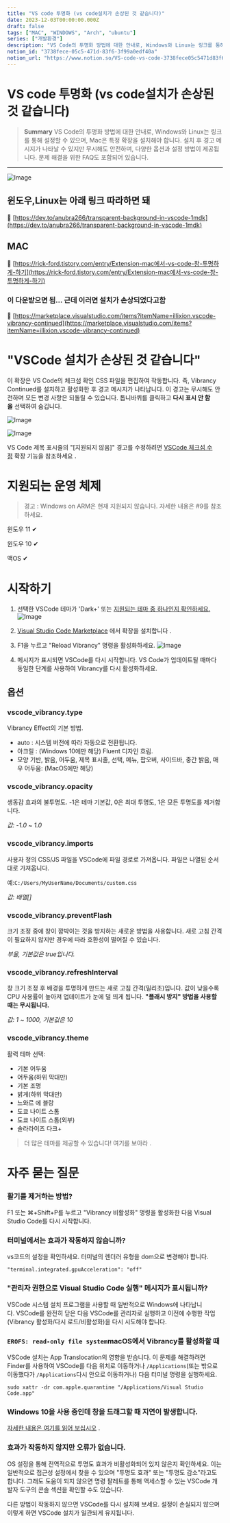 ```yaml
---
title: "VS code 투명화 (vs code설치가 손상된 것 같습니다)"
date: 2023-12-03T00:00:00.000Z
draft: false
tags: ["MAC", "WINDOWS", "Arch", "ubuntu"]
series: ["개발환경"]
description: "VS Code의 투명화 방법에 대한 안내로, Windows와 Linux는 링크를 통해 설정할 수 있으며, Mac은 특정 확장을 설치해야 합니다. 설치 후 경고 메시지가 나타날 수 있지만 무시해도 안전하며, 다양한 옵션과 설정 방법이 제공됩니다. 문제 해결을 위한 FAQ도 포함되어 있습니다."
notion_id: "3738fece-05c5-471d-83f6-3f99a0edf40a"
notion_url: "https://www.notion.so/VS-code-vs-code-3738fece05c5471d83f63f99a0edf40a"
---
```


# VS code 투명화 (vs code설치가 손상된 것 같습니다)

> **Summary**
> VS Code의 투명화 방법에 대한 안내로, Windows와 Linux는 링크를 통해 설정할 수 있으며, Mac은 특정 확장을 설치해야 합니다. 설치 후 경고 메시지가 나타날 수 있지만 무시해도 안전하며, 다양한 옵션과 설정 방법이 제공됩니다. 문제 해결을 위한 FAQ도 포함되어 있습니다.

---

![Image](https://prod-files-secure.s3.us-west-2.amazonaws.com/09ccd4d5-876c-4bba-bbdf-cc77a0a11257/e424f792-fe9f-4f2e-a84e-a1fe3f64ef2c/Untitled.png?X-Amz-Algorithm=AWS4-HMAC-SHA256&X-Amz-Content-Sha256=UNSIGNED-PAYLOAD&X-Amz-Credential=ASIAZI2LB466V3Q2JZAV%2F20250724%2Fus-west-2%2Fs3%2Faws4_request&X-Amz-Date=20250724T081001Z&X-Amz-Expires=3600&X-Amz-Security-Token=IQoJb3JpZ2luX2VjEAAaCXVzLXdlc3QtMiJHMEUCIDPNG1nkyRse3thddEWKgNI1F%2B4%2BwAr7pHi4EEKZwO3SAiEAxZEGgwznGptvaPHTTWsjS0AW7ByaPyK10D7XGhPQGdIq%2FwMIKRAAGgw2Mzc0MjMxODM4MDUiDJTUoh7cPVqSneILAircAw4qpTa3QZyliIm9%2FmWxi41MlOALndqReWkKYxfby8FfS1GYk%2BeMz%2B6uUCRmTC0Hr281N4IP3RoNq9a%2BLFFUArboVmSaxKo%2FlADe4mQjX8Ml8gf5BpROzVFKXBF2Pj%2FjfSksPFrs5QYx3vLtohRi2ly0hs6zGIJ2Th%2BBszx6vHQu8XvLD%2FdPCRpUfG5mfH8TBvi53EIDfyeTixaHasFhFKYcRySQaafDio4Z6NJgAQs%2B%2Bw0an6ClTAYyG0kwLN7xKpEQHVluENfutHudlikbj45wsx4guMgXhngsT2WqVNW9p%2Bd2F%2Br3wPtRb%2FU0s%2BdHysPaVEv493nYZzfUwaSQ%2FvyNGeygmhW9sUw5N9Op5TO8BU5pyHOn%2Fbri6Q7P4B%2BuzSOVu3vpaVft6NXt8d%2Bp5WqLql3Z5zqQnrCcW2FINp%2BcaBvl6SQWtEewO%2B401YOPytGbuO8S00DflX4%2BDPvoAE1Tlx41n1qD%2B%2F%2B3e4dJspyWpxBQmmb9e4dK%2BbP8T4LRrO9QFCIe4iAkdHNCUKj7sZh%2BoZR5HaYFvM3HW4T5uBtpkZVIJwZ9eHnN5IiERSbGJHFzw9L2LmwGqnzn7OHnk2rWKueYJhsFpFj0boQUNELGntwD%2FcgWeW%2BJx5YDMJvPh8QGOqUB%2BJqfCKbcwGD634ZqP7c6t1MpHH27trlC83JMK%2F5xqasMa3lGzmyaKt90lrSF5R4IhJhNEXMmSNbeFRV5kbr%2BpMuUFDnUloQVOFyw%2FgkJdWnVF0MHGrhtHjcKMwFPuiCV1M6iLO0MyAbgOQA3%2BXg0JzVK3zjIFiAWUsA6zjxOrSJ7fRXTmLPjimGHFPhVK8OnOABVV3v09Ja7QbY7tLBH4Lw1a8Hs&X-Amz-Signature=1d3a6b32c5730b1e6d4b8b771f8f5bbc193c1a10fad42acb2d6308a83eab8c7e&X-Amz-SignedHeaders=host&x-amz-checksum-mode=ENABLED&x-id=GetObject)

## 윈도우,Linux는 아래 링크 따라하면 돼

🔗 [https://dev.to/anubra266/transparent-background-in-vscode-1mdk](https://dev.to/anubra266/transparent-background-in-vscode-1mdk)


## MAC

🔗 [https://rick-ford.tistory.com/entry/Extension-mac에서-vs-code-창-투명하게-하기](https://rick-ford.tistory.com/entry/Extension-mac에서-vs-code-창-투명하게-하기)

### 이 다운받으면 됨… 근데 이러면 설치가 손상되었다고함

🔗 [https://marketplace.visualstudio.com/items?itemName=illixion.vscode-vibrancy-continued](https://marketplace.visualstudio.com/items?itemName=illixion.vscode-vibrancy-continued)

# "VSCode 설치가 손상된 것 같습니다"

이 확장은 VS Code의 체크섬 확인 CSS 파일을 편집하여 작동합니다. 즉, Vibrancy Continued를 설치하고 활성화한 후 경고 메시지가 나타납니다. 이 경고는 무시해도 안전하며 모든 변경 사항은 되돌릴 수 있습니다. 톱니바퀴를 클릭하고 **다시 표시 안 함을** 선택하여 숨깁니다.

![Image](https://github.com/illixion/vscode-vibrancy-continued/raw/HEAD/warn.png)

![Image](https://github.com/illixion/vscode-vibrancy-continued/raw/HEAD/warnfix.png)

VS Code 제목 표시줄의 "[지원되지 않음]" 경고를 수정하려면 [VSCode 체크섬 수정](https://marketplace.visualstudio.com/items?itemName=lehni.vscode-fix-checksums) 확장 기능을 참조하세요 .

# 지원되는 운영 체제

> 경고 : Windows on ARM은 현재 지원되지 않습니다. 자세한 내용은 #9를 참조하세요.

윈도우 11 ✔

윈도우 10 ✔

맥OS ✔

# 시작하기

1. 선택한 VSCode 테마가 'Dark+' 또는 [지원되는 테마 중 하나인지 확인하세요.](https://marketplace.visualstudio.com/items?itemName=illixion.vscode-vibrancy-continued#vscode_vibrancy.theme)
![Image](https://github.com/illixion/vscode-vibrancy-continued/raw/HEAD/step-1.png)

1. [Visual Studio Code Marketplace](https://marketplace.visualstudio.com/items?itemName=illixion.vscode-vibrancy-continued) 에서 확장을 설치합니다 .
1. F1을 누르고 "Reload Vibrancy" 명령을 활성화하세요.
![Image](https://github.com/illixion/vscode-vibrancy-continued/raw/HEAD/step-3.png)

1. 메시지가 표시되면 VSCode를 다시 시작합니다.
VS Code가 업데이트될 때마다 동일한 단계를 사용하여 Vibrancy를 다시 활성화하세요.

## 옵션

### vscode_vibrancy.type

Vibrancy Effect의 기본 방법.

- auto : 시스템 버전에 따라 자동으로 전환됩니다.
- 아크릴 : (Windows 10에만 해당) Fluent 디자인 흐림.
- 모양 기반, 밝음, 어두움, 제목 표시줄, 선택, 메뉴, 팝오버, 사이드바, 중간 밝음, 매우 어두움: (MacOS에만 해당)
### vscode_vibrancy.opacity

생동감 효과의 불투명도. -1은 테마 기본값, 0은 최대 투명도, 1은 모든 투명도를 제거합니다.

*값: -1.0 ~ 1.0*

### vscode_vibrancy.imports

사용자 정의 CSS/JS 파일을 VSCode에 파일 경로로 가져옵니다. 파일은 나열된 순서대로 가져옵니다.

예:`C:/Users/MyUserName/Documents/custom.css`

*값: 배열[]*

### vscode_vibrancy.preventFlash

크기 조정 중에 창이 깜박이는 것을 방지하는 새로운 방법을 사용합니다. 새로 고침 간격이 필요하지 않지만 경우에 따라 호환성이 떨어질 수 있습니다.

*부울, 기본값은 true입니다.*

### vscode_vibrancy.refreshInterval

창 크기 조정 후 배경을 투명하게 만드는 새로 고침 간격(밀리초)입니다. 값이 낮을수록 CPU 사용률이 높아져 업데이트가 눈에 덜 띄게 됩니다. **"플래시 방지" 방법을 사용할 때는 무시됩니다.**

*값: 1 ~ 1000, 기본값은 10*

### vscode_vibrancy.theme

활력 테마 선택:

- 기본 어두움
- 어두움(하위 막대만)
- 기본 조명
- 밝게(하위 막대만)
- 느와르 에 블랑
- 도쿄 나이트 스톰
- 도쿄 나이트 스톰(외부)
- 솔라라이즈 다크+
> 더 많은 테마를 제공할 수 있습니다! 여기를 보아라 .

# 자주 묻는 질문

### 활기를 제거하는 방법?

F1 또는 ⌘+Shift+P를 누르고 "Vibrancy 비활성화" 명령을 활성화한 다음 Visual Studio Code를 다시 시작합니다.

### 터미널에서는 효과가 작동하지 않습니까?

vs코드의 설정을 확인하세요. 터미널의 렌더러 유형을 dom으로 변경해야 합니다.

`"terminal.integrated.gpuAcceleration": "off"`

### "관리자 권한으로 Visual Studio Code 실행" 메시지가 표시됩니까?

VSCode 시스템 설치 프로그램을 사용할 때 일반적으로 Windows에 나타납니다. VSCode를 완전히 닫은 다음 VSCode를 관리자로 실행하고 이전에 수행한 작업(Vibrancy 활성화/다시 로드/비활성화)을 다시 시도해야 합니다.

### `EROFS: read-only file system`macOS에서 Vibrancy를 활성화할 때

VSCode 설치는 App Translocation의 영향을 받습니다. 이 문제를 해결하려면 Finder를 사용하여 VSCode를 다음 위치로 이동하거나 `/Applications`(또는 밖으로 이동했다가 `/Applications`다시 안으로 이동하거나) 다음 터미널 명령을 실행하세요.

```plain text
sudo xattr -dr com.apple.quarantine "/Applications/Visual Studio Code.app"

```

### Windows 10을 사용 중인데 창을 드래그할 때 지연이 발생합니다.

[자세한 내용은 여기를 읽어 보십시오](https://github.com/EYHN/vscode-vibrancy/discussions/80) .

### 효과가 작동하지 않지만 오류가 없습니다.

OS 설정을 통해 전역적으로 투명도 효과가 비활성화되어 있지 않은지 확인하세요. 이는 일반적으로 접근성 설정에서 찾을 수 있으며 "투명도 효과" 또는 "투명도 감소"라고도 합니다. 그래도 도움이 되지 않으면 명령 팔레트를 통해 액세스할 수 있는 VSCode 개발자 도구의 콘솔 섹션을 확인할 수도 있습니다.

다른 방법이 작동하지 않으면 VSCode를 다시 설치해 보세요. 설정이 손실되지 않으며 이렇게 하면 VSCode 설치가 일관되게 유지됩니다.

